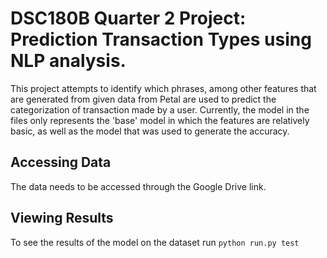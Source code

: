 # DSC180B Quarter 2 Project: Prediction Transaction Types using NLP analysis.
This project attempts to identify which phrases, among other features that are generated from given data from Petal are used to predict the categorization of transaction made by a user. Currently, the model in the files only represents the 'base' model in which the features are relatively basic, as well as the model that was used to generate the accuracy.

## Accessing Data
The data needs to be accessed through the Google Drive link.

## Viewing Results
To see the results of the model on the dataset run ``` python run.py test ```

